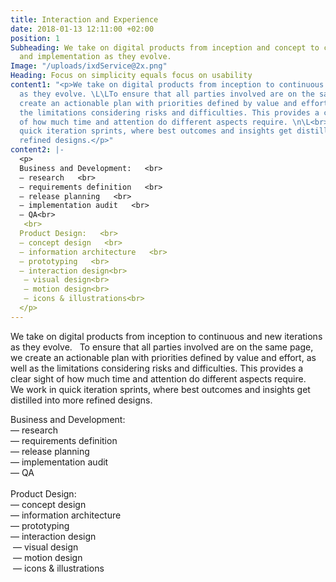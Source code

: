 ```yaml
---
title: Interaction and Experience
date: 2018-01-13 12:11:00 +02:00
position: 1
Subheading: We take on digital products from inception and concept to continuous adaption
  and implementation as they evolve.
Image: "/uploads/ixdService@2x.png"
Heading: Focus on simplicity equals focus on usability
content1: "<p>We take on digital products from inception to continuous and new iterations
  as they evolve. \L\LTo ensure that all parties involved are on the same page, we
  create an actionable plan with priorities defined by value and effort, as well as
  the limitations considering risks and difficulties. This provides a clear sight
  of how much time and attention do different aspects require. \n\L<br>\nWe work in
  quick iteration sprints, where best outcomes and insights get distilled into more
  refined designs.</p>"
content2: |-
  <p>
  Business and Development:   <br>
  — research   <br>
  — requirements definition   <br>
  — release planning   <br>
  — implementation audit   <br>
  — QA<br>
   <br>
  Product Design:   <br>
  — concept design   <br>
  — information architecture   <br>
  — prototyping   <br>
  — interaction design<br>
   — visual design<br>
   — motion design<br>
   — icons & illustrations<br>
  </p>
---
```


We take on digital products from inception to continuous and new iterations as they evolve.   To ensure that all parties involved are on the same page, we create an actionable plan with priorities defined by value and effort, as well as the limitations considering risks and difficulties. This provides a clear sight of how much time and attention do different aspects require. 
 <br>
We work in quick iteration sprints, where best outcomes and insights get distilled into more refined designs.

<p>
Business and Development: <br>
— research <br>
— requirements definition <br>
— release planning <br>
— implementation audit <br>
— QA<br>
 <br>
Product Design: <br>
— concept design <br>
— information architecture <br>
— prototyping <br>
— interaction design<br>
 — visual design<br>
 — motion design<br>
 — icons & illustrations<br>
</p>